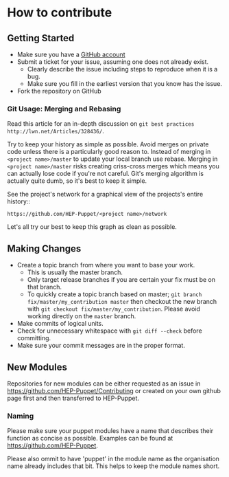 # How to contribute

## Getting Started

* Make sure you have a [GitHub account](https://github.com/signup/free)
* Submit a ticket for your issue, assuming one does not already exist.
  * Clearly describe the issue including steps to reproduce when it is a bug.
  * Make sure you fill in the earliest version that you know has the issue.
* Fork the repository on GitHub

### Git Usage: Merging and Rebasing


Read this article for an in-depth discussion on
`git best practices http://lwn.net/Articles/328436/`.

Try to keep your history as simple as possible. Avoid merges on private code 
unless there is a particularly good reason to. Instead of merging in ``<project name>/master``
to update your local branch use rebase. Merging in ``<project name>/master`` risks
creating criss-cross merges which means you can actually lose code if you're
not careful. Git's merging algorithm is actually quite dumb, so it's best to
keep it simple. 

See the project's network for a graphical view of the projects's entire history::

``https://github.com/HEP-Puppet/<project name>/network``

Let's all try our best to keep this graph as clean as possible.

## Making Changes

* Create a topic branch from where you want to base your work.
  * This is usually the master branch.
  * Only target release branches if you are certain your fix must be on that
    branch.
  * To quickly create a topic branch based on master; `git branch
    fix/master/my_contribution master` then checkout the new branch with `git
    checkout fix/master/my_contribution`.  Please avoid working directly on the
    `master` branch.
* Make commits of logical units.
* Check for unnecessary whitespace with `git diff --check` before committing.
* Make sure your commit messages are in the proper format.

## New Modules
Repositories for new modules can be either requested as an issue in https://github.com/HEP-Puppet/Contributing
or created on your own github page first and then transferred to HEP-Puppet.

### Naming
Please make sure your puppet modules have a name that describes their function as concise as possible.
Examples can be found at https://github.com/HEP-Puppet.

Please also ommit to have 'puppet' in the module name as the organisation name already includes that bit.
This helps to keep the module names short.



